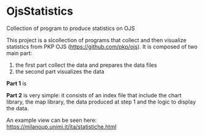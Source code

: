 # OjsStatistics
Collection of program to produce statistics on OJS

This project is a sìcollection of programs that collect and then visualize statistics from PKP OJS (https://github.com/pkp/ojs).
It is composed of two main part: 
1) the first part collect the data and prepares the data files
2) the second part visualizes the data


**Part 1** is

**Part 2** is very simple: it consists of an index file that include the chart library, the map library, the data produced at step 1 and the logic to display the data. 

An example view can be seen here: https://milanoup.unimi.it/ita/statistiche.html
